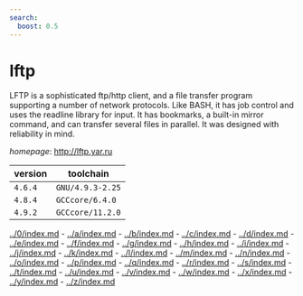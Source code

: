 ```yaml
---
search:
  boost: 0.5
---
```

# lftp

LFTP is a sophisticated ftp/http client, and a file transfer program supporting   a number of network protocols. Like BASH, it has job control and uses the readline library for   input. It has bookmarks, a built-in mirror command, and can transfer several files in parallel.   It was designed with reliability in mind.

*homepage*: <http://lftp.yar.ru>

version | toolchain
--------|----------
``4.6.4`` | ``GNU/4.9.3-2.25``
``4.8.4`` | ``GCCcore/6.4.0``
``4.9.2`` | ``GCCcore/11.2.0``

[../0/index.md](0) - [../a/index.md](a) - [../b/index.md](b) - [../c/index.md](c) - [../d/index.md](d) - [../e/index.md](e) - [../f/index.md](f) - [../g/index.md](g) - [../h/index.md](h) - [../i/index.md](i) - [../j/index.md](j) - [../k/index.md](k) - [../l/index.md](l) - [../m/index.md](m) - [../n/index.md](n) - [../o/index.md](o) - [../p/index.md](p) - [../q/index.md](q) - [../r/index.md](r) - [../s/index.md](s) - [../t/index.md](t) - [../u/index.md](u) - [../v/index.md](v) - [../w/index.md](w) - [../x/index.md](x) - [../y/index.md](y) - [../z/index.md](z)

